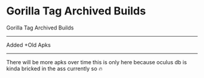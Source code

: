 # Gorilla Tag Archived Builds
Gorilla Tag Archived Builds

---------------------------------

Added
+Old Apks

---------------------------------

There will be more apks over time this is only here because oculus db is kinda bricked in the ass currently so 🔥

